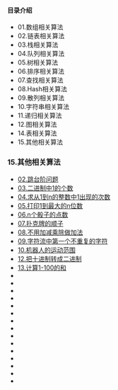 #### 目录介绍
- 01.数组相关算法
- 02.链表相关算法
- 03.栈相关算法
- 04.队列相关算法
- 05.树相关算法
- 06.排序相关算法
- 07.查找相关算法
- 08.Hash相关算法
- 09.散列相关算法
- 10.字符串相关算法
- 11.递归相关算法
- 12.图相关算法
- 14.表相关算法
- 15.其他相关算法





### 15.其他相关算法
- [02.跳台阶问题]()
- [03.二进制中1的个数]()
- [04.求从1到n的整数中1出现的次数]()
- [05.打印1到最大的n位数]()
- [06.n个骰子的点数]()
- [07.扑克牌的顺子]()
- [08.不用加减乘除做加法]()
- [09.字符流中第一个不重复的字符]()
- [10.机器人的运动范围]()
- [12.把十进制转成二进制]()
- [13.计算1-100的和]()
- []()
- []()
- []()
- []()
- []()
- []()
- []()
- []()
- []()
- []()
- []()
- []()
- []()
- []()
- []()






